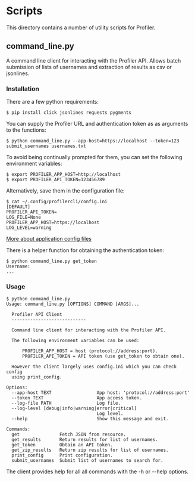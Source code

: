 # Scripts 
This directory contains a number of utility scripts for Profiler.


## command_line.py
A command line client for interacting with the Profiler API.
Allows batch submission of lists of usernames and extraction of results
as csv or jsonlines.

### Installation

There are a few python requirements:

```
$ pip install click jsonlines requests pygments
```

You can supply the Profiler URL and authentication token as
as arguments to the functions:

```
$ python command_line.py --app-host=https://localhost --token=123 submit_usernames usernames.txt
```

To avoid being continually prompted for them, you can set the following
environment variables:

```
$ export PROFILER_APP_HOST=http://localhost
$ export PROFILER_API_TOKEN=123456789
```

Alternatively, save them in the configuration file:

```
$ cat ~/.config/profilercli/config.ini
[DEFAULT]
PROFILER_API_TOKEN=
LOG_FILE=None
PROFILER_APP_HOST=https://localhost
LOG_LEVEL=warning
```
[More about application config files](http://click.pocoo.org/5/utils/#finding-application-folders)

There is a helper function for obtaining the authentication token:

```
$ python command_line.py get_token
Username:
...
```

### Usage

```
$ python command_line.py
Usage: command_line.py [OPTIONS] COMMAND [ARGS]...

  Profiler API Client
  ----------------------------

  Command line client for interacting with the Profiler API.

  The following environment variables can be used:

      PROFILER_APP_HOST = host (protocol://address:port).
      PROFILER_API_TOKEN = API token (use get_token to obtain one).

  However the client largely uses config.ini which you can check config
  using print_config.

Options:
  --app-host TEXT                 App host: 'protocol://address:port'
  --token TEXT                    App access token.
  --log-file PATH                 Log file.
  --log-level [debug|info|warning|error|critical]
                                  Log level.
  --help                          Show this message and exit.

Commands:
  get               Fetch JSON from resource.
  get_results       Return results for list of usernames.
  get_token         Obtain an API token.
  get_zip_results   Return zip results for list of usernames.
  print_config      Print configuration.
  submit_usernames  Submit list of usernames to search for.

```
The client provides help for all all commands with the -h or --help options.
